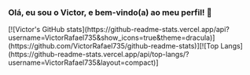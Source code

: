 ### Olá, eu sou o Victor, e bem-vindo(a) ao meu perfil! 👋

<div>
[![Victor's GitHub stats](https://github-readme-stats.vercel.app/api?username=VictorRafael735&show_icons=true&theme=dracula)](https://github.com/VictorRafael735/github-readme-stats)][![Top Langs](https://github-readme-stats.vercel.app/api/top-langs/?username=VictorRafael735&layout=compact)]
</div>

